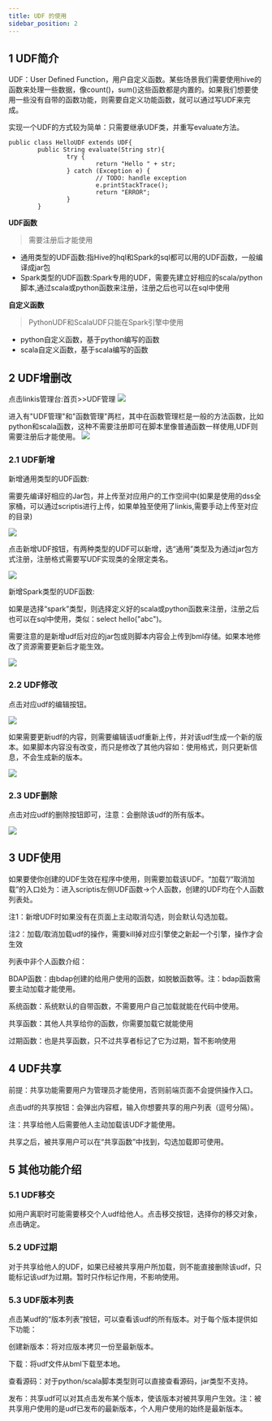 ```yaml
---
title: UDF 的使用
sidebar_position: 2
---
```


## 1 UDF简介
UDF：User Defined Function，用户自定义函数。某些场景我们需要使用hive的函数来处理一些数据，像count()，sum()这些函数都是内置的。如果我们想要使用一些没有自带的函数功能，则需要自定义功能函数，就可以通过写UDF来完成。

实现一个UDF的方式较为简单：只需要继承UDF类，并重写evaluate方法。  

```
public class HelloUDF extends UDF{
        public String evaluate(String str){
                try {
                        return "Hello " + str;
                } catch (Exception e) {
                        // TODO: handle exception
                        e.printStackTrace();
                        return "ERROR";
                }
        }
```

**UDF函数**
>需要注册后才能使用

- 通用类型的UDF函数:指Hive的hql和Spark的sql都可以用的UDF函数，一般编译成jar包
- Spark类型的UDF函数:Spark专用的UDF，需要先建立好相应的scala/python脚本,通过scala或python函数来注册，注册之后也可以在sql中使用

**自定义函数** 
>PythonUDF和ScalaUDF只能在Spark引擎中使用

- python自定义函数，基于python编写的函数
- scala自定义函数，基于scala编写的函数


## 2 UDF增删改
点击linkis管理台:首页>>UDF管理
![](/Images/udf/udf_01.png)


进入有"UDF管理"和"函数管理"两栏，其中在函数管理栏是一般的方法函数，比如python和scala函数，这种不需要注册即可在脚本里像普通函数一样使用,UDF则需要注册后才能使用。
![](/Images/udf/udf_02.png)


### 2.1 UDF新增
新增通用类型的UDF函数:

需要先编译好相应的Jar包，并上传至对应用户的工作空间中(如果是使用的dss全家桶，可以通过scriptis进行上传，如果单独至使用了linkis,需要手动上传至对应的目录)

![](/Images/udf/udf_09.png)

点击新增UDF按钮，有两种类型的UDF可以新增，选“通用”类型及为通过jar包方式注册，注册格式需要写UDF实现类的全限定类名。

![](/Images/udf/udf_03.png)

新增Spark类型的UDF函数:

如果是选择“spark”类型，则选择定义好的scala或python函数来注册，注册之后也可以在sql中使用，类似：select hello("abc")。

需要注意的是新增udf后对应的jar包或则脚本内容会上传到bml存储。如果本地修改了资源需要更新后才能生效。

![](/Images/udf/udf_04.png)

### 2.2 UDF修改

点击对应udf的编辑按钮。

![](/Images/udf/udf_05.png)


如果需要更新udf的内容，则需要编辑该udf重新上传，并对该udf生成一个新的版本。如果脚本内容没有改变，而只是修改了其他内容如：使用格式，则只更新信息，不会生成新的版本。

![](/Images/udf/udf_06.png)

### 2.3 UDF删除

点击对应udf的删除按钮即可，注意：会删除该udf的所有版本。

![](/Images/udf/udf_07.png)

## 3 UDF使用
如果要使你创建的UDF生效在程序中使用，则需要加载该UDF。“加载”/“取消加载”的入口处为：进入scriptis左侧UDF函数->个人函数，创建的UDF均在个人函数列表处。

注1：新增UDF时如果没有在页面上主动取消勾选，则会默认勾选加载。

注2：加载/取消加载udf的操作，需要kill掉对应引擎使之新起一个引擎，操作才会生效

列表中非个人函数介绍：

BDAP函数：由bdap创建的给用户使用的函数，如脱敏函数等。注：bdap函数需要主动加载才能使用。

系统函数：系统默认的自带函数，不需要用户自己加载就能在代码中使用。

共享函数：其他人共享给你的函数，你需要加载它就能使用

过期函数：也是共享函数，只不过共享者标记了它为过期，暂不影响使用



## 4 UDF共享
前提：共享功能需要用户为管理员才能使用，否则前端页面不会提供操作入口。

点击udf的共享按钮：会弹出内容框，输入你想要共享的用户列表（逗号分隔）。

注：共享给他人后需要他人主动加载该UDF才能使用。



共享之后，被共享用户可以在“共享函数”中找到，勾选加载即可使用。

## 5 其他功能介绍
### 5.1 UDF移交

如用户离职时可能需要移交个人udf给他人。点击移交按钮，选择你的移交对象，点击确定。



### 5.2 UDF过期

对于共享给他人的UDF，如果已经被共享用户所加载，则不能直接删除该udf，只能标记该udf为过期。暂时只作标记作用，不影响使用。

### 5.3 UDF版本列表

点击某udf的“版本列表”按钮，可以查看该udf的所有版本。对于每个版本提供如下功能：

创建新版本：将对应版本拷贝一份至最新版本。

下载：将udf文件从bml下载至本地。

查看源码：对于python/scala脚本类型则可以直接查看源码，jar类型不支持。

发布：共享udf可以对其点击发布某个版本，使该版本对被共享用户生效。注：被共享用户使用的是udf已发布的最新版本，个人用户使用的始终是最新版本。


